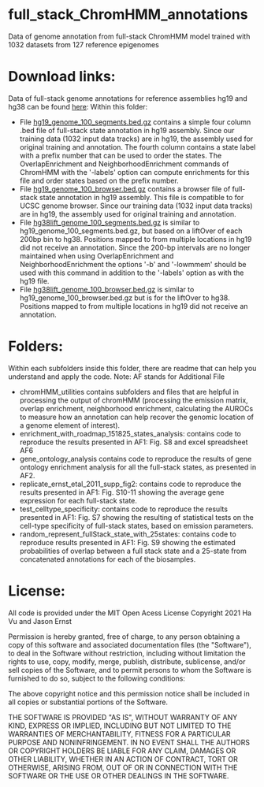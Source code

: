 
# full_stack_ChromHMM_annotations
Data of genome annotation from full-stack ChromHMM model trained with 1032 datasets from 127 reference epigenomes 
# Download links:
Data of full-stack genome annotations for reference assemblies hg19 and hg38 can be found <a href="https://public.hoffman2.idre.ucla.edu/ernst/1G6UT/"> here</a>: 
Within this folder:
- File <a href="https://public.hoffman2.idre.ucla.edu/ernst/1G6UT/hg19_genome_100_segments.bed.gz">hg19_genome_100_segments.bed.gz</a> contains a simple four column .bed file of full-stack state annotation in hg19 assembly. Since our training data (1032 input data tracks) are in hg19, the assembly used for original training and annotation. The fourth column contains a state label with a prefix number that can be used to order the states. The OverlapEnrichment and NeighborhoodEnrichment commands of ChromHMM with the '-labels' option can compute enrichments for this file and order states based on the prefix number.
- File <a href="https://public.hoffman2.idre.ucla.edu/ernst/1G6UT/hg19_genome_100_browser.bed.gz">hg19_genome_100_browser.bed.gz</a> contains a browser file of full-stack state annotation in hg19 assembly. This file is compatible to for UCSC genome browser. Since our training data (1032 input data tracks) are in hg19, the assembly used for original training and annotation.
- File <a href="https://public.hoffman2.idre.ucla.edu/ernst/1G6UT/hg38lift_genome_100_segments.bed.gz">hg38lift_genome_100_segments.bed.gz</a> is similar to hg19_genome_100_segments.bed.gz, but based on a liftOver of each 200bp bin to hg38. Positions mapped to from multiple locations in hg19 did not receive an annotation. Since the 200-bp intervals are no longer maintained when using OverlapEnrichment and NeighborhoodEnrichment the options '-b' and '-lowmmem' should be used with this command in addition to the '-labels' option as with the hg19 file.
- File <a href="https://public.hoffman2.idre.ucla.edu/ernst/1G6UT/hg38lift_genome_100_browser.bed.gz">hg38lift_genome_100_browser.bed.gz</a> is similar to hg19_genome_100_browser.bed.gz but is for the liftOver to hg38. Positions mapped to from multiple locations in hg19 did not receive an annotation.

# Folders:
Within each subfolders inside this folder, there are readme that can help you understand and apply the code. Note: AF stands for Additional File
- chromHMM_utilities contains subfolders and files that are helpful in processing the output of chromHMM (processing the emission matrix, overlap enrichment, neighborhood enrichment, calculating the AUROCs to measure how an annotation can help recover the genomic location of a genome element of interest). 
- enrichment_with_roadmap_151825_states_analysis: contains code to reproduce the results presented in AF1: Fig. S8 and excel spreadsheet AF6
- gene_ontology_analysis contains code to reproduce the results of gene ontology enrichment analysis for all the full-stack states, as presented in AF2.
- replicate_ernst_etal_2011_supp_fig2: contains code to reproduce the results presented in AF1: Fig. S10-11 showing the average gene expression for each full-stack state.
- test_celltype_specificity: contains code to reproduce the results presented in AF1: Fig. S7 showing the resulting of statistical tests on the cell-type specificity of full-stack states, based on emission parameters.
- random_represent_fullStack_state_with_25states: contains code to reproduce results presented in AF1: Fig. S9 showing the estimated probabilities of overlap between a full stack state and a 25-state from concatenated annotations for each of the biosamples. 

# License:
All code is provided under the MIT Open Acess License
Copyright 2021 Ha Vu and Jason Ernst

Permission is hereby granted, free of charge, to any person obtaining a copy of this software and associated documentation files (the "Software"), to deal in the Software without restriction, including without limitation the rights to use, copy, modify, merge, publish, distribute, sublicense, and/or sell copies of the Software, and to permit persons to whom the Software is furnished to do so, subject to the following conditions:

The above copyright notice and this permission notice shall be included in all copies or substantial portions of the Software.

THE SOFTWARE IS PROVIDED "AS IS", WITHOUT WARRANTY OF ANY KIND, EXPRESS OR IMPLIED, INCLUDING BUT NOT LIMITED TO THE WARRANTIES OF MERCHANTABILITY, FITNESS FOR A PARTICULAR PURPOSE AND NONINFRINGEMENT. IN NO EVENT SHALL THE AUTHORS OR COPYRIGHT HOLDERS BE LIABLE FOR ANY CLAIM, DAMAGES OR OTHER LIABILITY, WHETHER IN AN ACTION OF CONTRACT, TORT OR OTHERWISE, ARISING FROM, OUT OF OR IN CONNECTION WITH THE SOFTWARE OR THE USE OR OTHER DEALINGS IN THE SOFTWARE.
